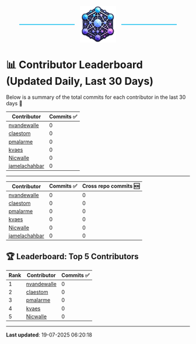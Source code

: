 <p align="center">
  <span style="display: inline-block; width: 30%; border-top: 2px solid #1bbfed; vertical-align: middle;"></span>
  <img src="../logo/belengexplogo.png" alt="Innersource Logo" style="width:20%; vertical-align: middle; margin: 0 10px;" />
  <span style="display: inline-block; width: 30%; border-top: 2px solid #1bbfed; vertical-align: middle;"></span>
</p> 

# 📊 Contributor Leaderboard (Updated Daily, Last 30 Days)

Below is a summary of the total commits for each contributor in the last 30 days 🚀

| Contributor  | Commits ✅ | 
|-------------| --------|
| [nvandewalle](https://github.com/nvandewalle) | 0 | 
| [claestom](https://github.com/claestom) | 0 | 
| [pmalarme](https://github.com/pmalarme) | 0 | 
| [kvaes](https://github.com/kvaes) | 0 | 
| [Nicwalle](https://github.com/Nicwalle) | 0 | 
| [jamelachahbar](https://github.com/jamelachahbar) | 0 | 

----

| Contributor  | Commits ✅ | Cross  repo commits 🆘 |
|-------------| --------| --------|
| [nvandewalle](https://github.com/nvandewalle) | 0 | 0 | 
| [claestom](https://github.com/claestom) | 0 | 0 | 
| [pmalarme](https://github.com/pmalarme) | 0 | 0 | 
| [kvaes](https://github.com/kvaes) | 0 | 0 | 
| [Nicwalle](https://github.com/Nicwalle) | 0 | 0 | 
| [jamelachahbar](https://github.com/jamelachahbar) | 0 | 0 | 

## 🏆 Leaderboard: Top 5 Contributors 

| Rank | Contributor | Commits ✅ |
|------|-------------|---------|
| 1 | [nvandewalle](https://github.com/nvandewalle) | 0 |
| 2 | [claestom](https://github.com/claestom) | 0 |
| 3 | [pmalarme](https://github.com/pmalarme) | 0 |
| 4 | [kvaes](https://github.com/kvaes) | 0 |
| 5 | [Nicwalle](https://github.com/Nicwalle) | 0 |

----

**Last updated**: 19-07-2025 06:20:18